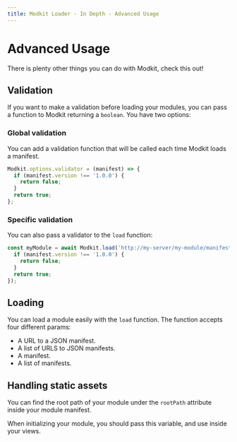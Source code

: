 ```yaml
---
title: Modkit Loader - In Depth - Advanced Usage
---
```

# Advanced Usage

There is plenty other things you can do with Modkit, check this out!

## Validation

If you want to make a validation before loading your modules, you can pass a function to Modkit returning a `boolean`.
You have two options:

### Global validation

You can add a validation function that will be called each time Modkit loads a manifest.

``` javascript
Modkit.options.validator = (manifest) => {
  if (manifest.version !== '1.0.0') {
    return false;
  }
  return true;
};
```

### Specific validation

You can also pass a validator to the `load` function:

``` javascript
const myModule = await Modkit.load('http://my-server/my-module/manifest.json', (manifest) => {
  if (manifest.version !== '1.0.0') {
    return false;
  }
  return true;
});
```

## Loading

You can load a module easily with the `load` function.
The function accepts four different params:

* A URL to a JSON manifest.
* A list of URLS to JSON manifests.
* A manifest.
* A list of manifests.

## Handling static assets

You can find the root path of your module under the `rootPath` attribute inside your module manifest.

When initializing your module, you should pass this variable, and use inside your views.
